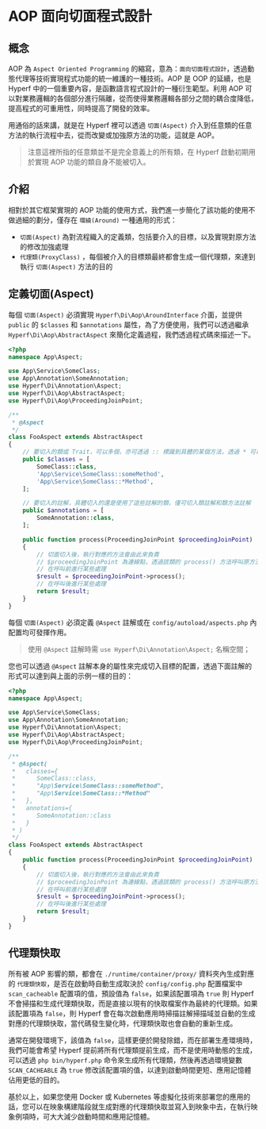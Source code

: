 # AOP 面向切面程式設計

## 概念

AOP 為 `Aspect Oriented Programming` 的縮寫，意為：`面向切面程式設計`，透過動態代理等技術實現程式功能的統一維護的一種技術。AOP 是 OOP 的延續，也是 Hyperf 中的一個重要內容，是函數語言程式設計的一種衍生範型。利用 AOP 可以對業務邏輯的各個部分進行隔離，從而使得業務邏輯各部分之間的耦合度降低，提高程式的可重用性，同時提高了開發的效率。

用通俗的話來講，就是在 Hyperf 裡可以透過 `切面(Aspect)` 介入到任意類的任意方法的執行流程中去，從而改變或加強原方法的功能，這就是 AOP。

> 注意這裡所指的任意類並不是完全意義上的所有類，在 Hyperf 啟動初期用於實現 AOP 功能的類自身不能被切入。

## 介紹

相對於其它框架實現的 AOP 功能的使用方式，我們進一步簡化了該功能的使用不做過細的劃分，僅存在 `環繞(Around)` 一種通用的形式：

- `切面(Aspect)` 為對流程織入的定義類，包括要介入的目標，以及實現對原方法的修改加強處理
- `代理類(ProxyClass)` ，每個被介入的目標類最終都會生成一個代理類，來達到執行 `切面(Aspect)` 方法的目的

## 定義切面(Aspect)

每個 `切面(Aspect)` 必須實現 `Hyperf\Di\Aop\AroundInterface` 介面，並提供 `public` 的 `$classes` 和 `$annotations` 屬性，為了方便使用，我們可以透過繼承 `Hyperf\Di\Aop\AbstractAspect` 來簡化定義過程，我們透過程式碼來描述一下。

```php
<?php
namespace App\Aspect;

use App\Service\SomeClass;
use App\Annotation\SomeAnnotation;
use Hyperf\Di\Annotation\Aspect;
use Hyperf\Di\Aop\AbstractAspect;
use Hyperf\Di\Aop\ProceedingJoinPoint;

/**
 * @Aspect
 */
class FooAspect extends AbstractAspect
{
    // 要切入的類或 Trait，可以多個，亦可透過 :: 標識到具體的某個方法，透過 * 可以模糊匹配
    public $classes = [
        SomeClass::class,
        'App\Service\SomeClass::someMethod',
        'App\Service\SomeClass::*Method',
    ];

    // 要切入的註解，具體切入的還是使用了這些註解的類，僅可切入類註解和類方法註解
    public $annotations = [
        SomeAnnotation::class,
    ];

    public function process(ProceedingJoinPoint $proceedingJoinPoint)
    {
        // 切面切入後，執行對應的方法會由此來負責
        // $proceedingJoinPoint 為連線點，透過該類的 process() 方法呼叫原方法並獲得結果
        // 在呼叫前進行某些處理
        $result = $proceedingJoinPoint->process();
        // 在呼叫後進行某些處理
        return $result;
    }
}
```

每個 `切面(Aspect)` 必須定義 `@Aspect` 註解或在 `config/autoload/aspects.php` 內配置均可發揮作用。

> 使用 `@Aspect` 註解時需 `use Hyperf\Di\Annotation\Aspect;` 名稱空間；

您也可以透過 `@Aspect` 註解本身的屬性來完成切入目標的配置，透過下面註解的形式可以達到與上面的示例一樣的目的：

```php
<?php
namespace App\Aspect;

use App\Service\SomeClass;
use App\Annotation\SomeAnnotation;
use Hyperf\Di\Annotation\Aspect;
use Hyperf\Di\Aop\AbstractAspect;
use Hyperf\Di\Aop\ProceedingJoinPoint;

/**
 * @Aspect(
 *   classes={
 *      SomeClass::class,
 *      "App\Service\SomeClass::someMethod",
 *      "App\Service\SomeClass::*Method"
 *   },
 *   annotations={
 *      SomeAnnotation::class
 *   }
 * )
 */
class FooAspect extends AbstractAspect
{
    public function process(ProceedingJoinPoint $proceedingJoinPoint)
    {
        // 切面切入後，執行對應的方法會由此來負責
        // $proceedingJoinPoint 為連線點，透過該類的 process() 方法呼叫原方法並獲得結果
        // 在呼叫前進行某些處理
        $result = $proceedingJoinPoint->process();
        // 在呼叫後進行某些處理
        return $result;
    }
}
```

## 代理類快取

所有被 AOP 影響的類，都會在 `./runtime/container/proxy/` 資料夾內生成對應的 `代理類快取`，是否在啟動時自動生成取決於 `config/config.php` 配置檔案中 `scan_cacheable` 配置項的值，預設值為 `false`，如果該配置項為 `true` 則 Hyperf 不會掃描和生成代理類快取，而是直接以現有的快取檔案作為最終的代理類。如果該配置項為 `false`，則 Hyperf 會在每次啟動應用時掃描註解掃描域並自動的生成對應的代理類快取，當代碼發生變化時，代理類快取也會自動的重新生成。

通常在開發環境下，該值為 `false`，這樣更便於開發除錯，而在部署生產環境時，我們可能會希望 Hyperf 提前將所有代理類提前生成，而不是使用時動態的生成，可以透過 `php bin/hyperf.php` 命令來生成所有代理類，然後再透過環境變數 `SCAN_CACHEABLE` 為 `true` 修改該配置項的值，以達到啟動時間更短、應用記憶體佔用更低的目的。

基於以上，如果您使用 Docker 或 Kubernetes 等虛擬化技術來部署您的應用的話，您可以在映象構建階段就生成對應的代理類快取並寫入到映象中去，在執行映象例項時，可大大減少啟動時間和應用記憶體。
